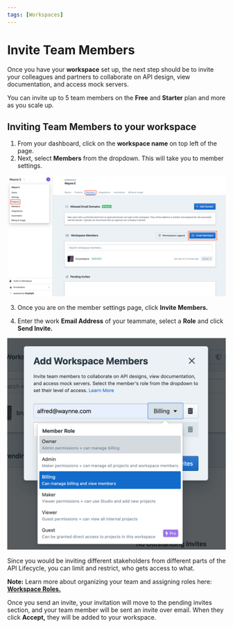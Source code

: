 ```yaml
---
tags: [Workspaces]
---
```


# **Invite Team Members**

Once you have your **workspace** set up, the next step should be to invite your colleagues and partners to collaborate on API design, view documentation, and access mock servers.

You can invite up to 5 team members on the **Free** and **Starter** plan and more as you scale up. 

## Inviting Team Members to your workspace

1. From your dashboard, click on the **workspace name** on top left of the page. 
2. Next, select **Members** from the dropdown. This will take you to member settings. 

![Add Members](../assets/images/invite.png)

3. Once you are on the member settings page, click **Invite Members.** 

4.  Enter the work **Email Address** of your teammate, select a **Role** and click **Send Invite.** 

![Add Members](../assets/images/invite-add-member.png)

Since you would be inviting different stakeholders from different parts of the API Lifecycle, you can limit and restrict, who gets access to what. 

**Note:**  Learn more about organizing your team and assigning roles here: [**Workspace Roles.**](k.workspace-roles.md) 

Once you send an invite, your invitation will move to the pending invites section, and your team member will be sent an invite over email. When they click **Accept,** they will be added to your workspace. 

